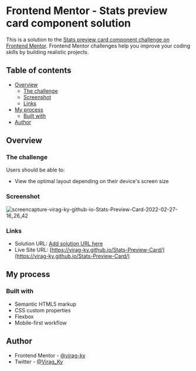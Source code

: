 # Frontend Mentor - Stats preview card component solution

This is a solution to the [Stats preview card component challenge on Frontend Mentor](https://www.frontendmentor.io/challenges/stats-preview-card-component-8JqbgoU62). Frontend Mentor challenges help you improve your coding skills by building realistic projects.

## Table of contents

- [Overview](#overview)
  - [The challenge](#the-challenge)
  - [Screenshot](#screenshot)
  - [Links](#links)
- [My process](#my-process)
  - [Built with](#built-with)
- [Author](#author)

## Overview

### The challenge

Users should be able to:

- View the optimal layout depending on their device's screen size

### Screenshot
![screencapture-virag-ky-github-io-Stats-Preview-Card-2022-02-27-16_26_42](https://user-images.githubusercontent.com/79658534/155886456-e54f90b4-6382-450f-b800-ddd5c276fa56.png)

### Links

- Solution URL: [Add solution URL here](https://your-solution-url.com)
- Live Site URL: [https://virag-ky.github.io/Stats-Preview-Card/](https://virag-ky.github.io/Stats-Preview-Card/)

## My process

### Built with

- Semantic HTML5 markup
- CSS custom properties
- Flexbox
- Mobile-first workflow

## Author

- Frontend Mentor - [@virag-ky](https://www.frontendmentor.io/profile/virag-ky)
- Twitter - [@Virag_Ky](https://www.twitter.com/Virag_Ky)
